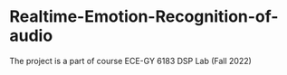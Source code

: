 # Realtime-Emotion-Recognition-of-audio
The project is a part of course ECE-GY 6183 DSP Lab (Fall 2022)

